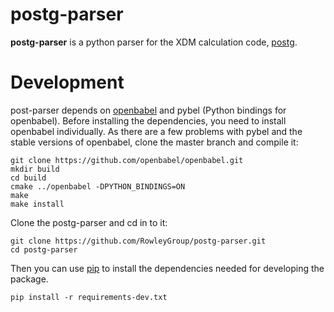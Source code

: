 # postg-parser
**postg-parser** is a python parser for the XDM calculation code, [postg](https://github.com/aoterodelaroza/postg).

# Development
post-parser depends on [openbabel](https://github.com/openbabel/openbabel) and pybel (Python bindings for openbabel). Before installing the dependencies, you need to install openbabel individually. As there are a few problems with pybel and the stable versions of openbabel, clone the master branch and compile it:
```
git clone https://github.com/openbabel/openbabel.git
mkdir build
cd build
cmake ../openbabel -DPYTHON_BINDINGS=ON
make
make install
```

Clone the postg-parser and cd in to it:

```
git clone https://github.com/RowleyGroup/postg-parser.git
cd postg-parser
```

Then you can use [pip](https://pip.pypa.io/en/stable/) to install the dependencies needed for developing the package.

```
pip install -r requirements-dev.txt
```
